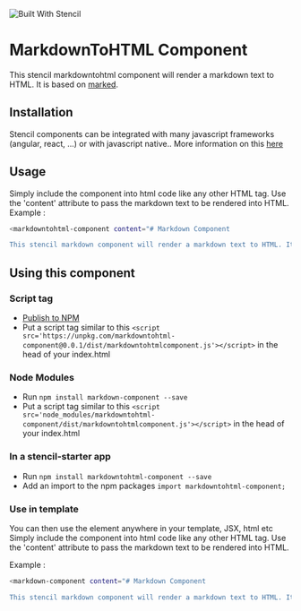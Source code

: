 ![Built With Stencil](https://img.shields.io/badge/-Built%20With%20Stencil-16161d.svg?logo=data%3Aimage%2Fsvg%2Bxml%3Bbase64%2CPD94bWwgdmVyc2lvbj0iMS4wIiBlbmNvZGluZz0idXRmLTgiPz4KPCEtLSBHZW5lcmF0b3I6IEFkb2JlIElsbHVzdHJhdG9yIDE5LjIuMSwgU1ZHIEV4cG9ydCBQbHVnLUluIC4gU1ZHIFZlcnNpb246IDYuMDAgQnVpbGQgMCkgIC0tPgo8c3ZnIHZlcnNpb249IjEuMSIgaWQ9IkxheWVyXzEiIHhtbG5zPSJodHRwOi8vd3d3LnczLm9yZy8yMDAwL3N2ZyIgeG1sbnM6eGxpbms9Imh0dHA6Ly93d3cudzMub3JnLzE5OTkveGxpbmsiIHg9IjBweCIgeT0iMHB4IgoJIHZpZXdCb3g9IjAgMCA1MTIgNTEyIiBzdHlsZT0iZW5hYmxlLWJhY2tncm91bmQ6bmV3IDAgMCA1MTIgNTEyOyIgeG1sOnNwYWNlPSJwcmVzZXJ2ZSI%2BCjxzdHlsZSB0eXBlPSJ0ZXh0L2NzcyI%2BCgkuc3Qwe2ZpbGw6I0ZGRkZGRjt9Cjwvc3R5bGU%2BCjxwYXRoIGNsYXNzPSJzdDAiIGQ9Ik00MjQuNywzNzMuOWMwLDM3LjYtNTUuMSw2OC42LTkyLjcsNjguNkgxODAuNGMtMzcuOSwwLTkyLjctMzAuNy05Mi43LTY4LjZ2LTMuNmgzMzYuOVYzNzMuOXoiLz4KPHBhdGggY2xhc3M9InN0MCIgZD0iTTQyNC43LDI5Mi4xSDE4MC40Yy0zNy42LDAtOTIuNy0zMS05Mi43LTY4LjZ2LTMuNkgzMzJjMzcuNiwwLDkyLjcsMzEsOTIuNyw2OC42VjI5Mi4xeiIvPgo8cGF0aCBjbGFzcz0ic3QwIiBkPSJNNDI0LjcsMTQxLjdIODcuN3YtMy42YzAtMzcuNiw1NC44LTY4LjYsOTIuNy02OC42SDMzMmMzNy45LDAsOTIuNywzMC43LDkyLjcsNjguNlYxNDEuN3oiLz4KPC9zdmc%2BCg%3D%3D&colorA=16161d&style=flat-square)

# MarkdownToHTML Component

This stencil markdowntohtml component will render a markdown text to HTML. It is based on [marked](https://marked.js.org/#/README.md).

## Installation
Stencil components can be integrated with many javascript frameworks (angular, react, ...) or with javascript native.. More information on this [here](https://stenciljs.com/docs/overview)

## Usage

Simply include the component into html code like any other HTML tag. Use the 'content' attribute to pass the markdown text to be rendered into HTML.
Example :

```bash
<markdowntohtml-component content="# Markdown Component

This stencil markdown component will render a markdown text to HTML. It is based on [marked](https://marked.js.org/#/README.md)."></markdown-component>
```
## Using this component

### Script tag

- [Publish to NPM](https://docs.npmjs.com/getting-started/publishing-npm-packages)
- Put a script tag similar to this `<script src='https://unpkg.com/markdowntohtml-component@0.0.1/dist/markdowntohtmlcomponent.js'></script>` in the head of your index.html

### Node Modules
- Run `npm install markdown-component --save`
- Put a script tag similar to this `<script src='node_modules/markdowntohtml-component/dist/markdowntohtmlcomponent.js'></script>` in the head of your index.html

### In a stencil-starter app
- Run `npm install markdowntohtml-component --save`
- Add an import to the npm packages `import markdowntohtml-component;`

### Use in template
You can then use the element anywhere in your template, JSX, html etc
Simply include the component into html code like any other HTML tag. Use the 'content' attribute to pass the markdown text to be rendered into HTML.

Example :

```bash
<markdown-component content="# Markdown Component

This stencil markdown component will render a markdown text to HTML. It is based on [marked](https://marked.js.org/#/README.md)."></markdown-component>
```
